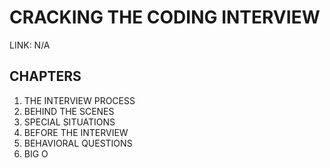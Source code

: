 # CRACKING THE CODING INTERVIEW

LINK: N/A

## CHAPTERS

1. THE INTERVIEW PROCESS
2. BEHIND THE SCENES
3. SPECIAL SITUATIONS
4. BEFORE THE INTERVIEW
5. BEHAVIORAL QUESTIONS
6. BIG O
